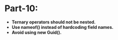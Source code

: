 # Part-10:

- **Ternary operators should not be nested.**
- **Use nameof() instead of hardcoding field names.**
- **Avoid using new Guid().**